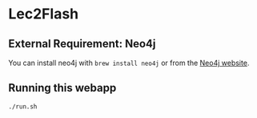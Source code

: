 # Lec2Flash

## External Requirement: Neo4j

You can install neo4j with ```brew install neo4j``` or from the [Neo4j website](https://neo4j.com/).

## Running this webapp

```./run.sh```
